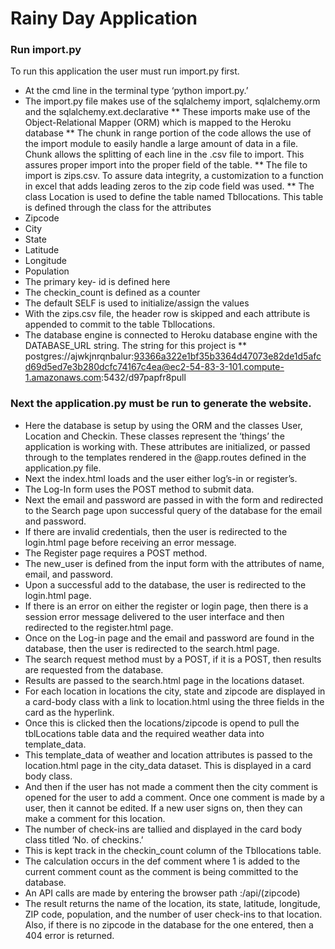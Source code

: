# Rainy Day Application  
### Run import.py  
To run this application the user must run import.py first.  
*	At the cmd line in the terminal type ‘python import.py.’  
*	The import.py file makes use of the sqlalchemy import, sqlalchemy.orm and the sqlalchemy.ext.declarative
**	These imports make use of the Object-Relational Mapper (ORM) which is mapped to the Heroku database
**	The chunk in range portion of the code allows the use of the import module to easily handle a large amount of data in a file.  Chunk allows the splitting of each line in the .csv file to import.  This assures proper import into the proper field of the table.
**	The file to import is zips.csv.  To assure data integrity, a customization to  a function in excel that adds leading zeros to the zip code field was used.
**	The class Location is used to define the table named Tbllocations.  This table is defined through the class for the attributes
*	Zipcode
*	City
*	State
*	Latitude
*	Longitude
*	Population
*	The primary key- id is defined here
*	The checkin_count is defined as a counter
*	The default SELF is used to initialize/assign the values
*	With the zips.csv file, the header row is skipped and each attribute is appended to commit to the table Tbllocations.
*	The database engine is connected to Heroku database engine with the DATABASE_URL string.  The string for this project is 
**	postgres://ajwkjnrqnbalur:93366a322e1bf35b3364d47073e82de1d5afcd69d5ed7e3b280dcfc74167c4ea@ec2-54-83-3-101.compute-1.amazonaws.com:5432/d97papfr8pull

### Next the application.py must be run to generate the website.  
*	Here the database is setup by using the ORM and the classes User, Location and Checkin.  These classes represent the ‘things’ the application is working with.  These attributes are initialized, or passed through to the templates rendered in the @app.routes defined in the application.py file.
*	Next the index.html loads and the user either log’s-in or register’s.
*	The Log-In form uses the POST method to submit data. 
*	Next the email and password are passed in with the form and redirected to the Search page upon successful query of the database for the email and password.	
*	If there are invalid credentials, then the user is redirected to the login.html page before receiving an error message.
*	The Register page requires a POST method.
*	The new_user is defined from the input form with the attributes of name, email, and password.
*	Upon a successful add to the database, the user is redirected to the login.html page.
*	If there is an error on either the register or login page, then there is a session error message delivered to the user interface and then redirected to the register.html page.
*	Once on the Log-in page and the email and password are found in the database, then the user is redirected to the search.html page.
*	The search request method must by a POST, if it is a POST, then results are requested from the database.
*	Results are passed to the search.html page in the locations dataset.
*	For each location in locations the city, state and zipcode are displayed in a card-body class with a link to location.html using the three fields in the card as the hyperlink.
*	Once this is clicked then the locations/zipcode is opend to pull the tblLocations table data and the required weather data into template_data.
*	This template_data of weather and location attributes is passed to the location.html page in the city_data dataset.  This is displayed in a card body class.
*	And then if the user has not made a comment then the city comment is opened for the user to add a comment.  Once one comment is made by a user, then it cannot be edited.  If a new user signs on, then they can make a comment for this location.
*	The number of check-ins are tallied and displayed in the card body class titled ‘No. of checkins.’
*	This is kept track in the checkin_count column of the Tbllocations table.
*	The calculation occurs in the def comment where 1 is added to the current comment count as the comment is being committed to the database.
*	An API calls are made by entering the browser path <host>:/api/(zipcode)
*	The result returns the name of the location, its state, latitude, longitude, ZIP code, population, and the number of user check-ins to that location. Also, if there is no zipcode in the database for the one entered, then a 404 error is returned.




